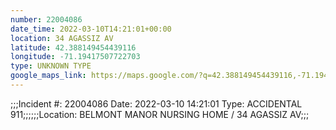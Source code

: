 ```yaml
---
number: 22004086
date_time: 2022-03-10T14:21:01+00:00
location: 34 AGASSIZ AV
latitude: 42.388149454439116
longitude: -71.19417507722703
type: UNKNOWN TYPE
google_maps_link: https://maps.google.com/?q=42.388149454439116,-71.19417507722703
---
```


;;;Incident #: 22004086  Date: 2022-03-10 14:21:01   Type: ACCIDENTAL 911;;;;;;Location: BELMONT MANOR NURSING HOME / 34 AGASSIZ AV;;;
